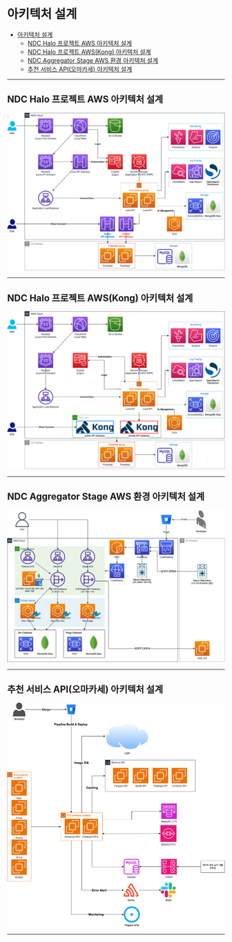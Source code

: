 # 아키텍처 설계

<!-- TOC -->
* [아키텍처 설계](#아키텍처-설계)
  * [NDC Halo 프로젝트 AWS 아키텍처 설계](#ndc-halo-프로젝트-aws-아키텍처-설계)
  * [NDC Halo 프로젝트 AWS(Kong) 아키텍처 설계](#ndc-halo-프로젝트-awskong-아키텍처-설계)
  * [NDC Aggregator Stage AWS 환경 아키텍처 설계](#ndc-aggregator-stage-aws-환경-아키텍처-설계)
  * [추천 서비스 API(오마카세) 아키텍처 설계](#추천-서비스-api오마카세-아키텍처-설계)
<!-- TOC -->

---

## NDC Halo 프로젝트 AWS 아키텍처 설계

![NDC Halo 프로젝트 AWS 아키텍처 설계](NDC-AWS-architecture.png)

---

## NDC Halo 프로젝트 AWS(Kong) 아키텍처 설계

![NDC Halo 프로젝트 AWS(Kong) 아키텍처 설계](NDC-Kong-architecture.png)

---

## NDC Aggregator Stage AWS 환경 아키텍처 설계

![NDC Aggregator Stage AWS 환경 아키텍처 설계](NDC-Stage-architecture.png)

---

## 추천 서비스 API(오마카세) 아키텍처 설계

![추천 서비스 API(오마카세) 아키텍처 설계](Recommended(oamakase)-architecture.png)

---